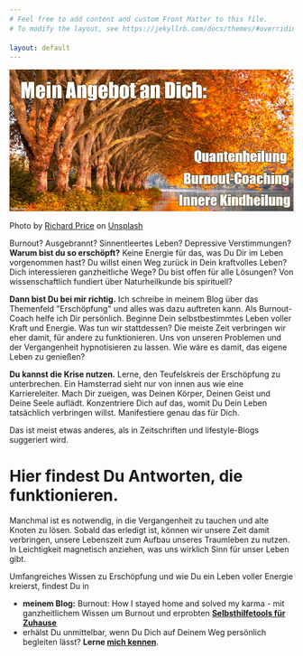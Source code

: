 ```yaml
---
# Feel free to add content and custom Front Matter to this file.
# To modify the layout, see https://jekyllrb.com/docs/themes/#overriding-theme-defaults

layout: default
---
```


![Frontbild](/assets/2020-10-13-Frontbild.jpg)

<span>Photo by <a href="https://unsplash.com/@juanpoe?utm_source=unsplash&amp;utm_medium=referral&amp;utm_content=creditCopyText">Richard Price</a> on <a href="https://unsplash.com/s/photos/still-water?utm_source=unsplash&amp;utm_medium=referral&amp;utm_content=creditCopyText">Unsplash</a></span>


Burnout? Ausgebrannt? Sinnentleertes Leben? Depressive Verstimmungen? **Warum bist du so erschöpft?** Keine Energie für das, was Du Dir im Leben vorgenommen hast? Du willst einen Weg zurück in Dein kraftvolles Leben? Dich interessieren ganzheitliche Wege? Du bist offen für alle Lösungen? Von wissenschaftlich fundiert über Naturheilkunde bis spirituell?

**Dann bist Du bei mir richtig.** Ich schreibe in meinem Blog über das Themenfeld "Erschöpfung" und alles was dazu auftreten kann. Als Burnout-Coach helfe ich Dir persönlich. Beginne Dein selbstbestimmtes Leben voller Kraft und Energie. Was tun wir stattdessen? Die meiste Zeit verbringen wir eher damit, für andere zu funktionieren. Uns von unseren Problemen und der Vergangenheit hypnotisieren zu lassen. Wie wäre es damit, das eigene Leben zu genießen?  

**Du kannst die Krise nutzen.**
Lerne, den Teufelskreis der Erschöpfung zu unterbrechen. Ein Hamsterrad sieht nur von innen aus wie eine Karriereleiter. Mach Dir zueigen, was Deinen Körper, Deinen Geist und Deine Seele auflädt. Konzentriere Dich auf das, womit Du Dein Leben tatsächlich verbringen willst. Manifestiere genau das für Dich. 

Das ist meist etwas anderes, als in Zeitschriften und lifestyle-Blogs suggeriert wird. 

# Hier findest Du Antworten, die funktionieren. 
Manchmal ist es notwendig, in die Vergangenheit zu tauchen und alte Knoten zu lösen. Sobald das erledigt ist, können wir unsere Zeit damit verbringen, unsere Lebenszeit zum Aufbau unseres Traumleben zu nutzen. In Leichtigkeit magnetisch anziehen, was uns wirklich Sinn für unser Leben gibt. 

Umfangreiches Wissen zu Erschöpfung und wie Du ein Leben voller Energie kreierst, findest Du in

- **meinem Blog:** Burnout: How I stayed home and solved my karma - mit ganzheitlichem Wissen um Burnout und erprobten **[Selbsthilfetools für Zuhause](/blog.html)**
- erhälst Du unmittelbar, wenn Du Dich auf Deinem Weg persönlich begleiten lässt? **Lerne [mich kennen](/about/)**. 
 



